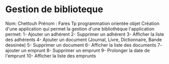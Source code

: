 # Gestion de biblioteque
Nom: Chettouh
Prénom : Fares
Tp programmation orientée objet 
Création d'une application qui permet la gestion d'une bibliothèque
l'application permet:
1- Ajouter un adhérent
2- Supprimer un adhérent
3- Afficher la liste des adhérents
4- Ajouter un document (Journal, Livre, Dictionnaire, Bande dessinée)
5- Supprimer un document
6- Afficher la liste des documents
7- ajouter un emprunt
8- Supprimer un emprunt
9- Prolonger la date de l'emprunt
10- Afficher la liste des emprunts 

